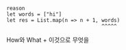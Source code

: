 

```

reason
let words = ["hi"]
let res = List.map(n => n + 1, words)
                               ^^^^^
```


How와 What + 이것으로 무엇을 